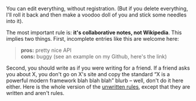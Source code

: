 You can edit everything, without registration. (But if you delete everything, I'll roll it back and then make a voodoo doll of you and stick some needles into it).

The most important rule is: **it's collaborative notes, not Wikipedia**. This implies two things. First, incomplete entries like this are welcome here:

> **pros:** pretty nice API\
> **cons:** buggy (see an example on my Github, here's the link)

Second, you should write as if you were writing for a friend. If a friend asks you about X, you don't go on X's site and copy the standard “X is a powerful modern framework blah blah blah” blurb – well, don't do it here either. Here is the whole version of the [unwritten rules](/unwritten-rules), except that they are written and aren't rules.
